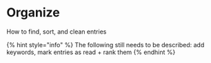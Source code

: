 # Organize

How to find, sort, and clean entries

{% hint style="info" %}
The following still needs to be described: add keywords, mark entries as read + rank them
{% endhint %}


